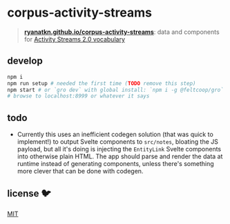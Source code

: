 # corpus-activity-streams

> **[ryanatkn.github.io/corpus-activity-streams](https://ryanatkn.github.io/corpus-activity-streams)**: data and components for [Activity Streams 2.0 vocabulary](https://www.w3.org/TR/activitystreams-vocabulary/)

## develop

```bash
npm i
npm run setup # needed the first time (TODO remove this step)
npm start # or `gro dev` with global install: `npm i -g @feltcoop/gro`
# browse to localhost:8999 or whatever it says
```

## todo

- Currently this uses an inefficient codegen solution (that was quick to implement!)
  to output Svelte components to `src/notes`, bloating the JS payload,
  but all it's doing is injecting the `EntityLink` Svelte components into otherwise plain HTML.
  The app should parse and render the data at runtime instead of generating components,
  unless there's something more clever that can be done with codegen.

## license 🐦

[MIT](LICENSE)
